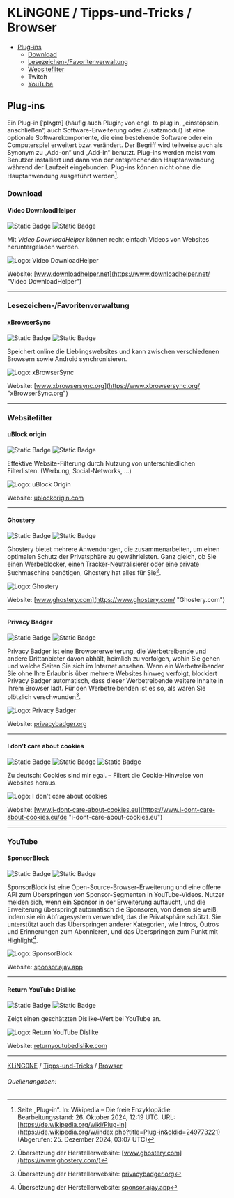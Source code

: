 # KLiNG0NE / Tipps-und-Tricks / Browser

* [Plug-ins](#plug-ins)
  * [Download](#download)
  * [Lesezeichen-/Favoritenverwaltung](#lesezeichen-favoritenverwaltung)
  * [Websitefilter](#websitefilter)
  * Twitch
  * [YouTube](#youtube)

## Plug-ins

Ein Plug-in [ˈplʌgɪn] (häufig auch Plugin; von engl. to plug in, „einstöpseln, anschließen“, auch Software-Erweiterung oder Zusatzmodul) ist eine optionale Softwarekomponente, die eine bestehende Software oder ein Computerspiel erweitert bzw. verändert. Der Begriff wird teilweise auch als Synonym zu „Add-on“ und „Add-in“ benutzt. Plug-ins werden meist vom Benutzer installiert und dann von der entsprechenden Hauptanwendung während der Laufzeit eingebunden. Plug-ins können nicht ohne die Hauptanwendung ausgeführt werden[^1].

### Download

#### Video DownloadHelper

![Static Badge](https://img.shields.io/badge/Firefox-Erweiterung-FF7139?logo=firefox) ![Static Badge](https://img.shields.io/badge/Chromium-Erweiterung-4285F4?logo=googlechrome)

Mit *Video DownloadHelper* können recht einfach Videos von Websites heruntergeladen werden.

![Logo: Video DownloadHelper](img/Video-DownloadHelper.png "Logo: Video DownloadHelper")

Website: [www.downloadhelper.net](https://www.downloadhelper.net/ "Video DownloadHelper")

---

### Lesezeichen-/Favoritenverwaltung

#### xBrowserSync

![Static Badge](https://img.shields.io/badge/Firefox-Erweiterung-FF7139?logo=firefox) ![Static Badge](https://img.shields.io/badge/Chromium-Erweiterung-4285F4?logo=googlechrome)

Speichert online die Lieblingswebsites und kann zwischen verschiedenen Browsern sowie Android synchronisieren.

![Logo: xBrowserSync](img/xBrowserSync.png "Logo: xBrowserSync")

Website: [www.xbrowsersync.org](https://www.xbrowsersync.org/ "xBrowserSync.org")

---

### Websitefilter

#### uBlock origin

![Static Badge](https://img.shields.io/badge/Firefox-Erweiterung-FF7139?logo=firefox) ![Static Badge](https://img.shields.io/badge/Chromium-Erweiterung-4285F4?logo=googlechrome)

Effektive Website-Filterung durch Nutzung von unterschiedlichen Filterlisten.  (Werbung, Social-Networks, ...)

![Logo: uBlock Origin](img/uBlock-Origin.png "Logo: uBlock Origin")

Website: [ublockorigin.com](https://ublockorigin.com/ "uBlockOrigin.com")

---

#### Ghostery

![Static Badge](https://img.shields.io/badge/Firefox-Erweiterung-FF7139?logo=firefox) ![Static Badge](https://img.shields.io/badge/Chromium-Erweiterung-4285F4?logo=googlechrome)

Ghostery bietet mehrere Anwendungen, die zusammenarbeiten, um einen optimalen Schutz der Privatsphäre zu gewährleisten. Ganz gleich, ob Sie einen Werbeblocker, einen Tracker-Neutralisierer oder eine private Suchmaschine benötigen, Ghostery hat alles für Sie[^2].

![Logo: Ghostery](img/Ghostery.png "Logo: Ghostery")

Website: [www.ghostery.com](https://www.ghostery.com/ "Ghostery.com")

---

#### Privacy Badger

![Static Badge](https://img.shields.io/badge/Firefox-Erweiterung-FF7139?logo=firefox) ![Static Badge](https://img.shields.io/badge/Chromium-Erweiterung-4285F4?logo=googlechrome)

Privacy Badger ist eine Browsererweiterung, die Werbetreibende und andere Drittanbieter davon abhält, heimlich zu verfolgen, wohin Sie gehen und welche Seiten Sie sich im Internet ansehen. Wenn ein Werbetreibender Sie ohne Ihre Erlaubnis über mehrere Websites hinweg verfolgt, blockiert Privacy Badger automatisch, dass dieser Werbetreibende weitere Inhalte in Ihrem Browser lädt. Für den Werbetreibenden ist es so, als wären Sie plötzlich verschwunden[^3].

![Logo: Privacy Badger](img/Privacy-Badger.png "Logo: Privacy Badger")

Website: [privacybadger.org](https://privacybadger.org/ "privacybadger.org")

---

#### I don't care about cookies

![Static Badge](https://img.shields.io/badge/Firefox-Erweiterung-FF7139?logo=firefox) ![Static Badge](https://img.shields.io/badge/Chromium-Erweiterung-4285F4?logo=googlechrome)  ![Static Badge](https://img.shields.io/badge/Opera-Erweiterung-FF1B2D?logo=opera)

Zu deutsch: Cookies sind mir egal. – Filtert die Cookie-Hinweise von Websites heraus.

![Logo: I don't care about cookies](img/i-dont-care-about-cookies.png "Logo: I don't care about cookies")

Website: [www.i-dont-care-about-cookies.eu](https://www.i-dont-care-about-cookies.eu/de "i-dont-care-about-cookies.eu")

---

### YouTube

#### SponsorBlock

![Static Badge](https://img.shields.io/badge/Firefox-Erweiterung-FF7139?logo=firefox) ![Static Badge](https://img.shields.io/badge/Chromium-Erweiterung-4285F4?logo=googlechrome)

SponsorBlock ist eine Open-Source-Browser-Erweiterung und eine offene API zum Überspringen von Sponsor-Segmenten in YouTube-Videos. Nutzer melden sich, wenn ein Sponsor in der Erweiterung auftaucht, und die Erweiterung überspringt automatisch die Sponsoren, von denen sie weiß, indem sie ein Abfragesystem verwendet, das die Privatsphäre schützt. Sie unterstützt auch das Überspringen anderer Kategorien, wie Intros, Outros und Erinnerungen zum Abonnieren, und das Überspringen zum Punkt mit Highlight[^4].

![Logo: SponsorBlock](img/SponsorBlock.png "Logo: SponsorBlock")

Website: [sponsor.ajay.app](https://sponsor.ajay.app/ "sponsor.ajay.app")

---

#### Return YouTube Dislike

![Static Badge](https://img.shields.io/badge/Firefox-Erweiterung-FF7139?logo=firefox) ![Static Badge](https://img.shields.io/badge/Chromium-Erweiterung-4285F4?logo=googlechrome)

Zeigt einen geschätzten Dislike-Wert bei YouTube an.

![Logo: Return YouTube Dislike](img/Return-YouTube-Dislike.png "Logo: Return YouTube Dislike")

Website: [returnyoutubedislike.com](https://returnyoutubedislike.com/ "returnyoutubedislike.com")

---

[KLiNG0NE](https://github.com/KLiNG0NE/) / [Tipps-und-Tricks](https://github.com/KLiNG0NE/Tipps-und-Tricks/) / [Browser](https://github.com/KLiNG0NE/Tipps-und-Tricks/blob/main/Browser/ReadMe.md)

###### Quellenangaben:

[^1]: Seite „Plug-in“. In: Wikipedia – Die freie Enzyklopädie. Bearbeitungsstand: 26. Oktober 2024, 12:19 UTC. URL: [https://de.wikipedia.org/wiki/Plug-in](https://de.wikipedia.org/w/index.php?title=Plug-in&oldid=249773221) (Abgerufen: 25. Dezember 2024, 03:07 UTC) 
[^2]: Übersetzung der Herstellerwebsite: [www.ghostery.com](https://www.ghostery.com/)
[^3]: Übersetzung der Herstellerwebsite: [privacybadger.org](https://privacybadger.org/)
[^4]: Übersetzung der Herstellerwebsite: [sponsor.ajay.app](https://sponsor.ajay.app/)
